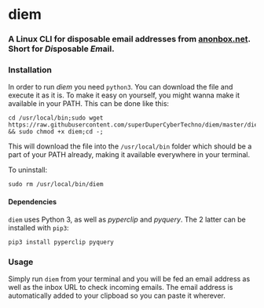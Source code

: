 # diem
### A Linux CLI for disposable email addresses from [anonbox.net](https://www.anonbox.net/). Short for *Di*sposable *Em*ail.

### Installation
In order to run _diem_ you need `python3`.
You can download the file and execute it as it is. To make it easy on yourself, you might wanna make it available in your PATH. This can be done like this:

```
cd /usr/local/bin;sudo wget https://raw.githubusercontent.com/superDuperCyberTechno/diem/master/diem && sudo chmod +x diem;cd -;
```

This will download the file into the `/usr/local/bin` folder which should be a part of your PATH already, making it available everywhere in your terminal.

To uninstall:
```
sudo rm /usr/local/bin/diem
```

#### Dependencies
`diem` uses Python 3, as well as _pyperclip_ and _pyquery_. The 2 latter can be installed with `pip3`:

```
pip3 install pyperclip pyquery
```

### Usage
Simply run `diem` from your terminal and you will be fed an email address as well as the inbox URL to check incoming emails.
The email address is automatically added to your clipboad so you can paste it wherever.
